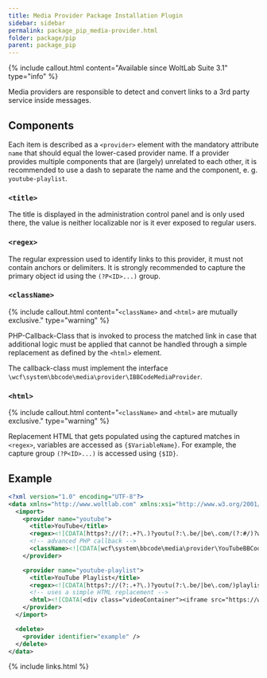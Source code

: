 ```yaml
---
title: Media Provider Package Installation Plugin
sidebar: sidebar
permalink: package_pip_media-provider.html
folder: package/pip
parent: package_pip
---
```


{% include callout.html content="Available since WoltLab Suite 3.1" type="info" %}

Media providers are responsible to detect and convert links to a 3rd party service inside messages.

## Components

Each item is described as a `<provider>` element with the mandatory attribute `name` that should equal the lower-cased provider name. If a provider provides multiple components that are (largely) unrelated to each other, it is recommended to use a dash to separate the name and the component, e. g. `youtube-playlist`.

### `<title>`

The title is displayed in the administration control panel and is only used there, the value is neither localizable nor is it ever exposed to regular users.

### `<regex>`

The regular expression used to identify links to this provider, it must not contain anchors or delimiters. It is strongly recommended to capture the primary object id using the `(?P<ID>...)` group.

### `<className>`

{% include callout.html content="`<className>` and `<html>` are mutually exclusive." type="warning" %}

PHP-Callback-Class that is invoked to process the matched link in case that additional logic must be applied that cannot be handled through a simple replacement as defined by the `<html>` element.

The callback-class must implement the interface `\wcf\system\bbcode\media\provider\IBBCodeMediaProvider`.

### `<html>`

{% include callout.html content="`<className>` and `<html>` are mutually exclusive." type="warning" %}

Replacement HTML that gets populated using the captured matches in `<regex>`, variables are accessed as `{$VariableName}`. For example, the capture group `(?P<ID>...)` is accessed using `{$ID}`.

## Example

```xml
<?xml version="1.0" encoding="UTF-8"?>
<data xmlns="http://www.woltlab.com" xmlns:xsi="http://www.w3.org/2001/XMLSchema-instance" xsi:schemaLocation="http://www.woltlab.com http://www.woltlab.com/XSD/tornado/mediaProvider.xsd">
  <import>
    <provider name="youtube">
      <title>YouTube</title>
      <regex><![CDATA[https?://(?:.+?\.)?youtu(?:\.be/|be\.com/(?:#/)?watch\?(?:.*?&)?v=)(?P<ID>[a-zA-Z0-9_-]+)(?:(?:\?|&)t=(?P<start>[0-9hms]+)$)?]]></regex>
      <!-- advanced PHP callback -->
      <className><![CDATA[wcf\system\bbcode\media\provider\YouTubeBBCodeMediaProvider]]></className>
    </provider>

    <provider name="youtube-playlist">
      <title>YouTube Playlist</title>
      <regex><![CDATA[https?://(?:.+?\.)?youtu(?:\.be/|be\.com/)playlist\?(?:.*?&)?list=(?P<ID>[a-zA-Z0-9_-]+)]]></regex>
      <!-- uses a simple HTML replacement -->
      <html><![CDATA[<div class="videoContainer"><iframe src="https://www.youtube.com/embed/videoseries?list={$ID}" allowfullscreen></iframe></div>]]></html>
    </provider>
  </import>

  <delete>
    <provider identifier="example" />
  </delete>
</data>
```

{% include links.html %}
